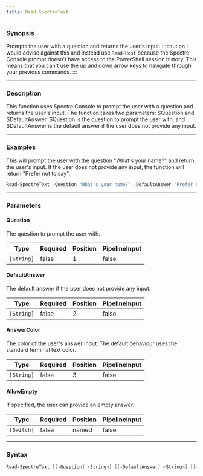 ```yaml
---
title: Read-SpectreText
---
```








### Synopsis
Prompts the user with a question and returns the user's input.
:::caution
I would advise against this and instead use `Read-Host` because the Spectre Console prompt doesn't have access to the PowerShell session history. This means that you can't use the up and down arrow keys to navigate through your previous commands.
:::



---


### Description

This function uses Spectre Console to prompt the user with a question and returns the user's input. The function takes two parameters: $Question and $DefaultAnswer. $Question is the question to prompt the user with, and $DefaultAnswer is the default answer if the user does not provide any input.



---


### Examples
This will prompt the user with the question "What's your name?" and return the user's input. If the user does not provide any input, the function will return "Prefer not to say".

```powershell
Read-SpectreText -Question "What's your name?" -DefaultAnswer "Prefer not to say"
```


---


### Parameters
#### **Question**

The question to prompt the user with.






|Type      |Required|Position|PipelineInput|
|----------|--------|--------|-------------|
|`[String]`|false   |1       |false        |



#### **DefaultAnswer**

The default answer if the user does not provide any input.






|Type      |Required|Position|PipelineInput|
|----------|--------|--------|-------------|
|`[String]`|false   |2       |false        |



#### **AnswerColor**

The color of the user's answer input. The default behaviour uses the standard terminal text color.






|Type      |Required|Position|PipelineInput|
|----------|--------|--------|-------------|
|`[String]`|false   |3       |false        |



#### **AllowEmpty**

If specified, the user can provide an empty answer.






|Type      |Required|Position|PipelineInput|
|----------|--------|--------|-------------|
|`[Switch]`|false   |named   |false        |





---


### Syntax
```powershell
Read-SpectreText [[-Question] <String>] [[-DefaultAnswer] <String>] [[-AnswerColor] <String>] [-AllowEmpty] [<CommonParameters>]
```

